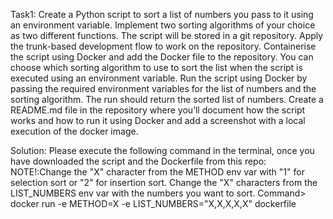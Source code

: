 Task1:
Create a Python script to sort a list of numbers you pass to it using an environment variable. Implement two sorting algorithms of your choice as two different functions.
The script will be stored in a git repository. Apply the trunk-based development flow to work on the repository.
Containerise the script using Docker and add the Docker file to the repository.
You can choose which sorting algorithm to use to sort the list when the script is executed using an environment variable.
Run the script using Docker by passing the required environment variables for the list of numbers and the sorting algorithm. The run should return the sorted list of numbers.
Create a README.md file in the repository where you’ll document how the script works and how to run it using Docker and add a screenshot with a local execution of the docker image.

Solution:
Please execute the following command in the terminal, once you have downloaded the script and the Dockerfile from this repo:
NOTE!:Change the "X" character from the METHOD env var with "1" for selection sort or "2" for insertion sort. 
      Change the "X" characters from the LIST_NUMBERS env var with the numbers you want to sort.
Command>
docker run -e METHOD=X -e LIST_NUMBERS="X,X,X,X,X" dockerfile
